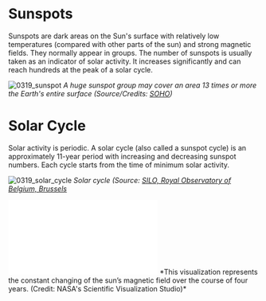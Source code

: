 # Sunspots

Sunspots are dark areas on the Sun's surface with relatively low temperatures (compared with other parts of the sun) and strong magnetic fields. They normally appear in groups. The number of sunspots is usually taken as an indicator of solar activity. It increases significantly and can reach hundreds at the peak of a solar cycle.

![0319_sunspot](./static/0319_sunspot.png)
*A huge sunspot group may cover an area 13 times or more the Earth's entire surface (Source/Credits: [SOHO](https://sohowww.nascom.nasa.gov/))*

# Solar Cycle

Solar activity is periodic. A solar cycle (also called a sunspot cycle) is an approximately 11-year period with increasing and decreasing sunspot numbers. Each cycle starts from the time of minimum solar activity. 

![0319_solar_cycle](./static/0319_cycle.png)
*Solar cycle (Source: [SILO, Royal Observatory of Belgium, Brussels](http://sidc.be/silso)*

<iframe src="./videos/Sun’s_magnetic_field@nasa.mp4" frameborder="0" allowfullscreen></iframe>
*This visualization represents the constant changing of the sun’s magnetic field over the course of four years. (Credit: NASA's Scientific Visualization Studio)*
